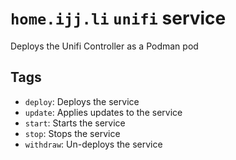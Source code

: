 # `home.ijj.li` `unifi` service

Deploys the Unifi Controller as a Podman pod

## Tags

- `deploy`: Deploys the service
- `update`: Applies updates to the service
- `start`: Starts the service
- `stop`: Stops the service
- `withdraw`: Un-deploys the service
